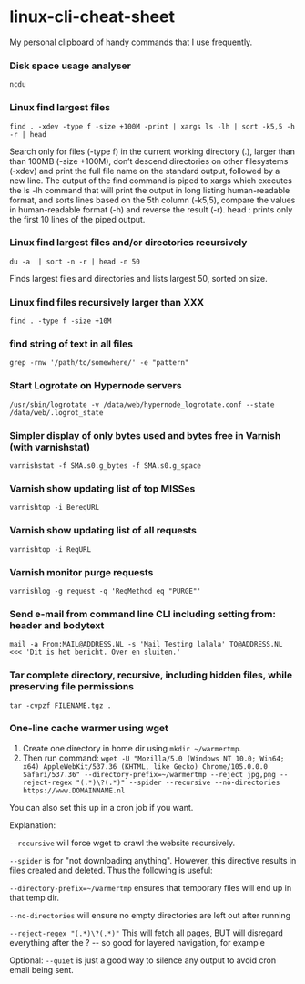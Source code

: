 # linux-cli-cheat-sheet
My personal clipboard of handy commands that I use frequently.

### Disk space usage analyser
`ncdu`

### Linux find largest files
`find . -xdev -type f -size +100M -print | xargs ls -lh | sort -k5,5 -h -r | head`

Search only for files (-type f) in the current working directory (.), larger than than 100MB (-size +100M), don’t descend directories on other filesystems (-xdev) and print the full file name on the standard output, followed by a new line. The output of the find command is piped to xargs which executes the ls -lh command that will print the output in long listing human-readable format, and sorts lines based on the 5th column (-k5,5), compare the values in human-readable format (-h) and reverse the result (-r).
head : prints only the first 10 lines of the piped output.

### Linux find largest files and/or directories recursively
`du -a  | sort -n -r | head -n 50`

Finds largest files and directories and lists largest 50, sorted on size.

### Linux find files recursively larger than XXX 
`find . -type f -size +10M`

### find string of text in all files
`grep -rnw '/path/to/somewhere/' -e "pattern"`

### Start Logrotate on Hypernode servers
`/usr/sbin/logrotate -v /data/web/hypernode_logrotate.conf --state /data/web/.logrot_state`

### Simpler display of only bytes used and bytes free in Varnish (with varnishstat)
`varnishstat -f SMA.s0.g_bytes -f SMA.s0.g_space`

### Varnish show updating list of top MISSes
`varnishtop -i BereqURL`

### Varnish show updating list of all requests
`varnishtop -i ReqURL`

### Varnish monitor purge requests
`varnishlog -g request -q 'ReqMethod eq "PURGE"'`

### Send e-mail from command line CLI including setting from: header and bodytext
`mail -a From:MAIL@ADDRESS.NL -s 'Mail Testing lalala' TO@ADDRESS.NL <<< 'Dit is het bericht. Over en sluiten.'`

### Tar complete directory, recursive, including hidden files, while preserving file permissions
`tar -cvpzf FILENAME.tgz . `

### One-line cache warmer using wget
1. Create one directory in home dir using `mkdir ~/warmertmp`.
2. Then run command:
`wget -U "Mozilla/5.0 (Windows NT 10.0; Win64; x64) AppleWebKit/537.36 (KHTML, like Gecko) Chrome/105.0.0.0 Safari/537.36" --directory-prefix=~/warmertmp --reject jpg,png --reject-regex "(.*)\?(.*)" --spider --recursive --no-directories https://www.DOMAINNAME.nl`

You can also set this up in a cron job if you want.

Explanation:

`--recursive` will force wget to crawl the website recursively.

`--spider` is for "not downloading anything". However, this directive results in files created and deleted. Thus the following is useful:

`--directory-prefix=~/warmertmp` ensures that temporary files will end up in that temp dir.

`--no-directories` will ensure no empty directories are left out after running

`--reject-regex "(.*)\?(.*)"` This will fetch all pages, BUT will disregard everything after the ? -- so good for layered navigation, for example

Optional: `--quiet` is just a good way to silence any output to avoid cron email being sent.

